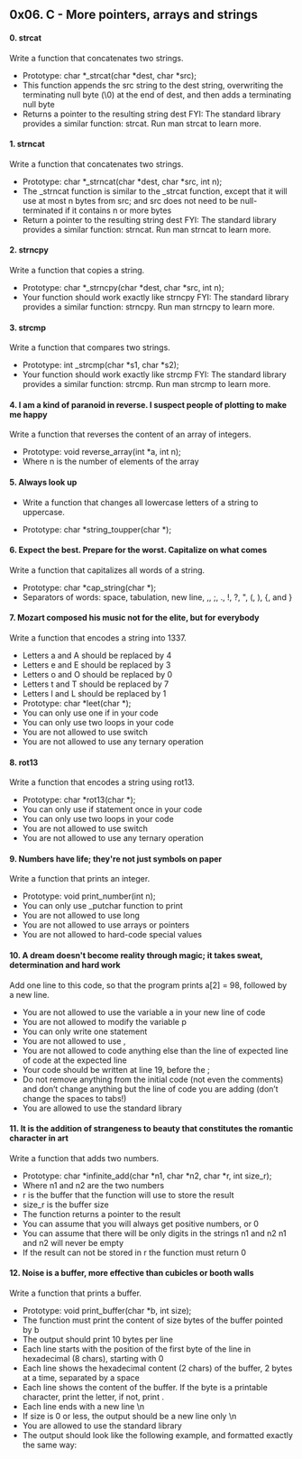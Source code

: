 ## 0x06. C - More pointers, arrays and strings

#### 0. strcat
Write a function that concatenates two strings.

- Prototype: char *_strcat(char *dest, char *src);
- This function appends the src string to the dest string, overwriting the terminating null byte (\0) at the end of dest, and then adds a terminating null byte
- Returns a pointer to the resulting string dest
FYI: The standard library provides a similar function: strcat. Run man strcat to learn more.

#### 1. strncat
Write a function that concatenates two strings.

- Prototype: char *_strncat(char *dest, char *src, int n);
- The _strncat function is similar to the _strcat function, except that
it will use at most n bytes from src; and
src does not need to be null-terminated if it contains n or more bytes
- Return a pointer to the resulting string dest
FYI: The standard library provides a similar function: strncat. Run man strncat to learn more.

#### 2. strncpy
Write a function that copies a string.

- Prototype: char *_strncpy(char *dest, char *src, int n);
- Your function should work exactly like strncpy
FYI: The standard library provides a similar function: strncpy. Run man strncpy to learn more.

#### 3. strcmp
Write a function that compares two strings.

- Prototype: int _strcmp(char *s1, char *s2);
- Your function should work exactly like strcmp
FYI: The standard library provides a similar function: strcmp. Run man strcmp to learn more.

#### 4. I am a kind of paranoid in reverse. I suspect people of plotting to make me happy
Write a function that reverses the content of an array of integers.

- Prototype: void reverse_array(int *a, int n);
- Where n is the number of elements of the array

#### 5. Always look up
- Write a function that changes all lowercase letters of a string to uppercase.

- Prototype: char *string_toupper(char *);

#### 6. Expect the best. Prepare for the worst. Capitalize on what comes
Write a function that capitalizes all words of a string.

- Prototype: char *cap_string(char *);
- Separators of words: space, tabulation, new line, ,, ;, ., !, ?, ", (, ), {, and }

#### 7. Mozart composed his music not for the elite, but for everybody
Write a function that encodes a string into 1337.

- Letters a and A should be replaced by 4
- Letters e and E should be replaced by 3
- Letters o and O should be replaced by 0
- Letters t and T should be replaced by 7
- Letters l and L should be replaced by 1
- Prototype: char *leet(char *);
- You can only use one if in your code
- You can only use two loops in your code
- You are not allowed to use switch
- You are not allowed to use any ternary operation

#### 8. rot13
Write a function that encodes a string using rot13.

- Prototype: char *rot13(char *);
- You can only use if statement once in your code
- You can only use two loops in your code
- You are not allowed to use switch
- You are not allowed to use any ternary operation

#### 9. Numbers have life; they're not just symbols on paper
Write a function that prints an integer.

- Prototype: void print_number(int n);
- You can only use _putchar function to print
- You are not allowed to use long
- You are not allowed to use arrays or pointers
- You are not allowed to hard-code special values

#### 10. A dream doesn't become reality through magic; it takes sweat, determination and hard work

Add one line to this code, so that the program prints a[2] = 98, followed by a new line.

- You are not allowed to use the variable a in your new line of code
- You are not allowed to modify the variable p
- You can only write one statement
- You are not allowed to use ,
- You are not allowed to code anything else than the line of expected line of code at the expected line
- Your code should be written at line 19, before the ;
- Do not remove anything from the initial code (not even the comments)
and don’t change anything but the line of code you are adding (don’t change the spaces to tabs!)
- You are allowed to use the standard library

#### 11. It is the addition of strangeness to beauty that constitutes the romantic character in art
Write a function that adds two numbers.

- Prototype: char *infinite_add(char *n1, char *n2, char *r, int size_r);
- Where n1 and n2 are the two numbers
- r is the buffer that the function will use to store the result
- size_r is the buffer size
- The function returns a pointer to the result
- You can assume that you will always get positive numbers, or 0
- You can assume that there will be only digits in the strings n1 and n2
n1 and n2 will never be empty
- If the result can not be stored in r the function must return 0

#### 12. Noise is a buffer, more effective than cubicles or booth walls
Write a function that prints a buffer.

- Prototype: void print_buffer(char *b, int size);
- The function must print the content of size bytes of the buffer pointed by b
- The output should print 10 bytes per line
- Each line starts with the position of the first byte of the line in hexadecimal (8 chars), starting with 0
- Each line shows the hexadecimal content (2 chars) of the buffer, 2 bytes at a time, separated by a space
- Each line shows the content of the buffer. If the byte is a printable character, print the letter, if not, print .
- Each line ends with a new line \n
- If size is 0 or less, the output should be a new line only \n
- You are allowed to use the standard library
- The output should look like the following example, and formatted exactly the same way:











